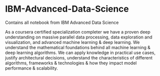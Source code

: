 # IBM-Advanced-Data-Science
Contains all notebook from IBM Advanced Data Science

As a coursera certified specialization completer we have a proven deep understanding on massive parallel data processing, 
data exploration and visualization, and advanced machine learning & deep learning.
We understand the mathematical foundations behind all machine learning & deep learning algorithms.
We can apply knowledge in practical use cases, justify architectural decisions, 
understand the characteristics of different algorithms, frameworks & technologies & how they impact model performance & scalability.
